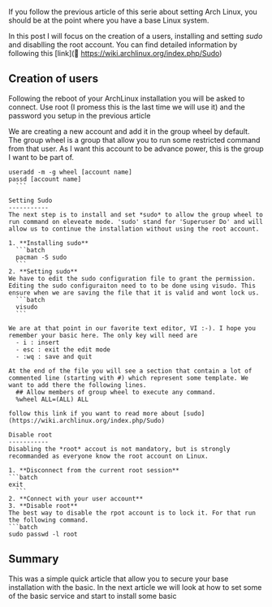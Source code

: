 If you follow the previous article of this serie about setting Arch Linux, you should be at the point where you have a base Linux system.

In this post I will focus on the creation of a users, installing and setting *sudo* and disablling the root account. You can find detailed information by following this [link](
https://wiki.archlinux.org/index.php/Sudo)

Creation of users
-----------------
Following the reboot of your ArchLinux installation you will be asked to connect. Use root (I promess this is the last time we will use it) and the password you setup in the previous article

We are creating a new account and add it in the group wheel by default. The group wheel is a group that allow you to run some restricted command from that user. As I want this account to be advance power, this is the group I want to be part of.
  ```batch
useradd -m -g wheel [account name]
passd [account name]
    ```  

Setting Sudo
-----------
The next step is to install and set *sudo* to allow the group wheel to run command on eleveate mode. 'sudo' stand for 'Superuser Do' and will allow us to continue the installation without using the root account.

1. **Installing sudo**  
    ```batch
    pacman -S sudo
    ```  
2. **Setting sudo**  
We have to edit the sudo configuration file to grant the permission. Editing the sudo configuraiton need to to be done using visudo. This ensure when we are saving the file that it is valid and wont lock us.
    ```batch
    visudo
    ```  

We are at that point in our favorite text editor, VI :-). I hope you remember your basic here. The only key will need are
    - i : insert
    - esc : exit the edit mode
    - :wq : save and quit

At the end of the file you will see a section that contain a lot of commented line (starting with #) which represent some template. We want to add there the following lines.  
    ## Allow members of group wheel to execute any command.
    %wheel ALL=(ALL) ALL

follow this link if you want to read more about [sudo](https://wiki.archlinux.org/index.php/Sudo)

Disable root
-----------
Disabling the *root* accout is not mandatory, but is strongly recommanded as everyone know the root account on Linux.  

1. **Disconnect from the current root session**
  ```batch
  exit
    ```   
2. **Connect with your user account**  
3. **Disable root**  
The best way to disable the rpot account is to lock it. For that run the following command.
  ```batch
  sudo passwd -l root
  ```  

Summary
------
This was a simple quick article that allow you to secure your base installation with the basic. In the next article we will look at how to set some of the basic service and start to install some basic

